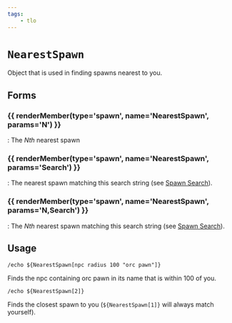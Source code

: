```yaml
---
tags:
    - tlo
---
```

# `NearestSpawn`

Object that is used in finding spawns nearest to you.

## Forms

### {{ renderMember(type='spawn', name='NearestSpawn', params='N') }}

:   The _Nth_ nearest spawn

### {{ renderMember(type='spawn', name='NearestSpawn', params='Search') }}

:   The nearest spawn matching this search string (see [Spawn Search]).

### {{ renderMember(type='spawn', name='NearestSpawn', params='N,Search') }}

:   The _Nth_ nearest spawn matching this search string (see [Spawn Search]).


## Usage

```
/echo ${NearestSpawn[npc radius 100 "orc pawn"]}
```

Finds the npc containing orc pawn in its name that is within 100 of you.

```
/echo ${NearestSpawn[2]}
```

Finds the closest spawn to you (`${NearestSpawn[1]}` will always match yourself).


[spawn]: ../data-types/datatype-spawn.md
[Spawn Search]: ../general/spawn-search.md
